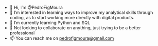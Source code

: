 - 👋 Hi, I’m @PedroFigMoura
- 👀 I’m interested in learning ways to improve my analytical skills through coding, as to start working more directly with digital products.
- 🌱 I’m currently learning Python and SQL
- 💞️ Not looking to collaborate on anything, just trying to be a better professional
- 📫 You can reach me on pedrofigmoura@gmail.com

<!---
PedroFigMoura/PedroFigMoura is a ✨ special ✨ repository because its `README.md` (this file) appears on your GitHub profile.
You can click the Preview link to take a look at your changes.
--->
